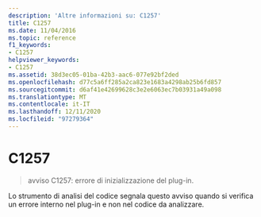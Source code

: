 ```yaml
---
description: 'Altre informazioni su: C1257'
title: C1257
ms.date: 11/04/2016
ms.topic: reference
f1_keywords:
- C1257
helpviewer_keywords:
- C1257
ms.assetid: 38d3ec05-01ba-42b3-aac6-077e92bf2ded
ms.openlocfilehash: d77c5a6ff285a2ca823e1683a4298ab25b6fd857
ms.sourcegitcommit: d6af41e42699628c3e2e6063ec7b03931a49a098
ms.translationtype: MT
ms.contentlocale: it-IT
ms.lasthandoff: 12/11/2020
ms.locfileid: "97279364"
---
```

# <a name="c1257"></a>C1257

> avviso C1257: errore di inizializzazione del plug-in.

Lo strumento di analisi del codice segnala questo avviso quando si verifica un errore interno nel plug-in e non nel codice da analizzare.
